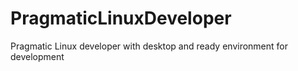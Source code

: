 # PragmaticLinuxDeveloper
Pragmatic Linux developer with desktop and ready environment for development
